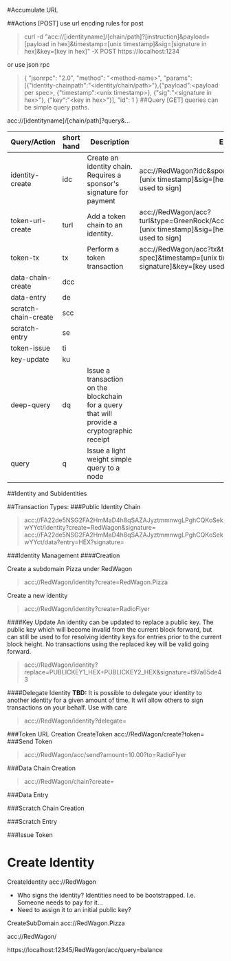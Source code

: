 #Accumulate URL 


##Actions [POST]
 use url encding rules for post
> curl -d "acc://[identityname]/[chain/path]?[instruction]&payload=[payload in hex]&timestamp=[unix timestamp]&sig=[signature in hex]&key=[key in hex]" -X POST https://localhost:1234

or use json rpc
> { "jsonrpc": "2.0", "method": "\<method-name\>", "params": [{"identity-chainpath":"\<identity/chain/path\>"},{"payload":\<payload per spec\>, {"timestamp":\<unix timestamp\>}, {"sig":"\<signature in hex\>"}, {"key":"\<key in hex\>"}], "id": 1 }
##Query [GET]
queries can be simple query paths.

acc://[identityname]/[chain/path]?query&...

| Query/Action | short hand | Description | Example |
| ----------------- | ---------------- | --------------- | --------------- |
|identity-create | idc | Create an identity chain. Requires a sponsor's signature for payment | acc://RedWagon?idc&sponsor=GreenRock&timestamp=[unix timestamp]&sig=[hex encoded signature]&key=[key used to sign] |
|token-url-create | turl | Add a token chain to an identity.  | acc://RedWagon/acc?turl&type=GreenRock/AccumulateTokenType&timestamp=[unix timestamp]&sig=[hex encoded signature]&key=[key used to sign] |
|token-tx| tx | Perform a token transaction | acc://RedWagon/acc?tx&tx=[hex encoded transaction per spec]&timestamp=[unix timestamp]&sig=[hex encoded signature]&key=[key used to sign]
|data-chain-create  |dcc | | | 
| data-entry | de | | |
|scratch-chain-create| scc | | | 
|scratch-entry | se | | |
|token-issue | ti | | |
|key-update | ku | | |
|deep-query | dq | Issue a transaction on the blockchain for a query that will provide a cryptographic receipt | |
|query | q | Issue a light weight simple query to a node | |

##Identity and Subidentities




##Transaction Types:
###Public Identity Chain

> acc://FA22de5NSG2FA2HmMaD4h8qSAZAJyztmmnwgLPghCQKoSekwYYct/identity?create=RedWagon&signature=
> acc://FA22de5NSG2FA2HmMaD4h8qSAZAJyztmmnwgLPghCQKoSekwYYct/data?entry=HEX?signature=

###Identity Management
####Creation


Create a subdomain Pizza under RedWagon

> acc://RedWagon/identity?create=RedWagon.Pizza

Create a new identity

> acc://RedWagon/identity?create=RadioFlyer

 

####Key Update
An identity can be updated to replace a public key.  The public key which will become invalid from
the current block forward, but can still be used to for resolving identity keys for entries prior to the current block 
height.  No transactions using the replaced key will be valid going forward.

> acc://RedWagon/identity?replace=PUBLICKEY1_HEX+PUBLICKEY2_HEX&signature=f97a65de43

####Delegate Identity
**TBD:** It is possible to delegate your identity to another identity for a given amount of time.  It will allow
others to sign transactions on your behalf.  Use with care
> acc://RedWagon/identity?delegate=

###Token URL Creation
CreateToken acc://RedWagon/create?token=
###Send Token

> acc://RedWagon/acc/send?amount=10.00?to=RadioFlyer

###Data Chain Creation

> acc://RedWagon/chain?create=

###Data Entry

###Scratch Chain Creation

###Scratch Entry 

###Issue Token




# Create Identity



CreateIdentity acc://RedWagon

* Who signs the identity?  Identities need to be bootstrapped. I.e. Someone needs to pay for it...
* Need to assign it to an initial public key?

CreateSubDomain acc://RedWagon.Pizza

acc://RedWagon/

https://localhost:12345/RedWagon/acc/query=balance
